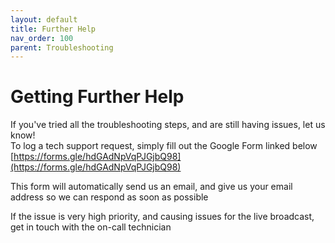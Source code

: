 ```yaml
---
layout: default
title: Further Help
nav_order: 100
parent: Troubleshooting
---
```


# Getting Further Help
If you've tried all the troubleshooting steps, and are still having issues, let us know!  
To log a tech support request, simply fill out the Google Form linked below  
[https://forms.gle/hdGAdNpVqPJGjbQ98](https://forms.gle/hdGAdNpVqPJGjbQ98)  
  
This form will automatically send us an email, and give us your email address so we can respond as soon as possible  
  
If the issue is very high priority, and causing issues for the live broadcast, get in touch with the on-call technician